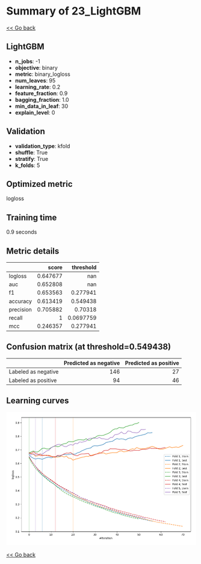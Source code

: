 # Summary of 23_LightGBM

[<< Go back](../README.md)


## LightGBM
- **n_jobs**: -1
- **objective**: binary
- **metric**: binary_logloss
- **num_leaves**: 95
- **learning_rate**: 0.2
- **feature_fraction**: 0.9
- **bagging_fraction**: 1.0
- **min_data_in_leaf**: 30
- **explain_level**: 0

## Validation
 - **validation_type**: kfold
 - **shuffle**: True
 - **stratify**: True
 - **k_folds**: 5

## Optimized metric
logloss

## Training time

0.9 seconds

## Metric details
|           |    score |   threshold |
|:----------|---------:|------------:|
| logloss   | 0.647677 | nan         |
| auc       | 0.652808 | nan         |
| f1        | 0.653563 |   0.277941  |
| accuracy  | 0.613419 |   0.549438  |
| precision | 0.705882 |   0.70318   |
| recall    | 1        |   0.0697759 |
| mcc       | 0.246357 |   0.277941  |


## Confusion matrix (at threshold=0.549438)
|                     |   Predicted as negative |   Predicted as positive |
|:--------------------|------------------------:|------------------------:|
| Labeled as negative |                     146 |                      27 |
| Labeled as positive |                      94 |                      46 |

## Learning curves
![Learning curves](learning_curves.png)

[<< Go back](../README.md)
